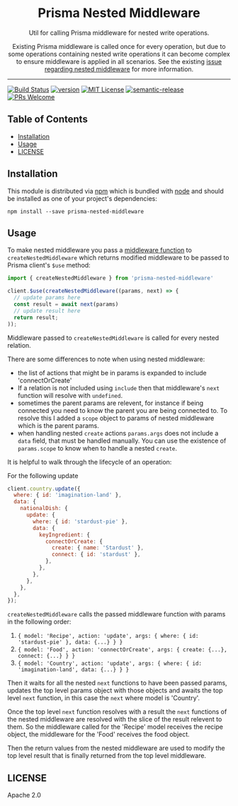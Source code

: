 <div align="center">
<h1>Prisma Nested Middleware</h1>

<p>Util for calling Prisma middleware for nested write operations.</p>

<p>Existing Prisma middleware is called once for every operation, but due to some operations containing nested write operations it can become complex to ensure middleware is applied in all scenarios. See the existing <a href="https://github.com/prisma/prisma/issues/4211">issue regarding nested middleware</a> for more information.  

</div>

<hr />

[![Build Status][build-badge]][build]
[![version][version-badge]][package]
[![MIT License][license-badge]][license]
[![semantic-release](https://img.shields.io/badge/%20%20%F0%9F%93%A6%F0%9F%9A%80-semantic--release-e10079.svg)](https://github.com/semantic-release/semantic-release)
[![PRs Welcome][prs-badge]][prs]

## Table of Contents

<!-- START doctoc generated TOC please keep comment here to allow auto update -->
<!-- DON'T EDIT THIS SECTION, INSTEAD RE-RUN doctoc TO UPDATE -->


- [Installation](#installation)
- [Usage](#usage)
- [LICENSE](#license)

<!-- END doctoc generated TOC please keep comment here to allow auto update -->

## Installation

This module is distributed via [npm][npm] which is bundled with [node][node] and
should be installed as one of your project's dependencies:

```
npm install --save prisma-nested-middleware
```

## Usage

To make nested middleware you pass a [middleware function](https://www.prisma.io/docs/concepts/components/prisma-client/middleware) to `createNestedMiddleware` which returns modified middleware to be passed to Prisma client's `$use` method:

```javascript
import { createNestedMiddleware } from 'prisma-nested-middleware'

client.$use(createNestedMiddleware((params, next) => {
  // update params here
  const result = await next(params)
  // update result here
  return result;
));
```

Middleware passed to `createNestedMiddleware` is called for every nested relation.

There are some differences to note when using nested middleware:
- the list of actions that might be in params is expanded to include 'connectOrCreate'
- If a relation is not included using `include` then that middleware's `next` function will resolve with `undefined`.
- sometimes the parent params are relevent, for instance if being connected you need to know the parent you are being connected to. To resolve this I added a `scope` object to params of nested middleware which is the parent params.
- when handling nested `create` actions `params.args` does not include a `data` field, that must be handled manually. You can use the existence of `params.scope` to know when to handle a nested `create`.

It is helpful to walk through the lifecycle of an operation:

For the following update

```javascript
client.country.update({
  where: { id: 'imagination-land' },
  data: {
    nationalDish: {
      update: {
        where: { id: 'stardust-pie' },
        data: {
          keyIngredient: {
            connectOrCreate: {
              create: { name: 'Stardust' },
              connect: { id: 'stardust' },
            },
          },
        },
      },
    },
  },
});
```

`createNestedMiddleware` calls the passed middleware function with params in the following order:
1. `{ model: 'Recipe', action: 'update', args: { where: { id: 'stardust-pie' }, data: {...} } }`
2. `{ model: 'Food', action: 'connectOrCreate', args: { create: {...}, connect: {...} } }`
3. `{ model: 'Country', action: 'update', args: { where: { id: 'imagination-land', data: {...} } }`

Then it waits for all the nested `next` functions to have been passed params, updates the top level params object with those objects and awaits the top level `next` function, in this case the `next` where model is 'Country'.

Once the top level `next` function resolves with a result the `next` functions of the nested middleware are resolved with the slice of the result relevent to them. So the middleware called for the 'Recipe' model receives the recipe object, the middleware for the 'Food' receives the food object.

Then the return values from the nested middleware are used to modify the top level result that is finally returned from the top level middleware.

## LICENSE

Apache 2.0

[npm]: https://www.npmjs.com/
[node]: https://nodejs.org
[build-badge]: https://github.com/olivierwilkinson/prisma-nested-middleware/workflows/prisma-nested-middleware/badge.svg
[build]: https://github.com/olivierwilkinson/prisma-nested-middleware/actions?query=branch%3Amaster+workflow%3Aprisma-nested-middleware
[version-badge]: https://img.shields.io/npm/v/prisma-nested-middleware.svg?style=flat-square
[package]: https://www.npmjs.com/package/prisma-nested-middleware
[downloads-badge]:https://img.shields.io/npm/dm/prisma-nested-middleware.svg?style=flat-square
[npmtrends]: http://www.npmtrends.com/prisma-nested-middleware
[license-badge]: https://img.shields.io/npm/l/prisma-nested-middleware.svg?style=flat-square
[license]: https://github.com/olivierwilkinson/prisma-nested-middleware/blob/master/LICENSE
[prs-badge]: https://img.shields.io/badge/PRs-welcome-brightgreen.svg?style=flat-square
[prs]: http://makeapullrequest.com
[coc-badge]: https://img.shields.io/badge/code%20of-conduct-ff69b4.svg?style=flat-square
[coc]: https://github.com/olivierwilkinson/prisma-nested-middleware/blob/master/other/CODE_OF_CONDUCT.md
